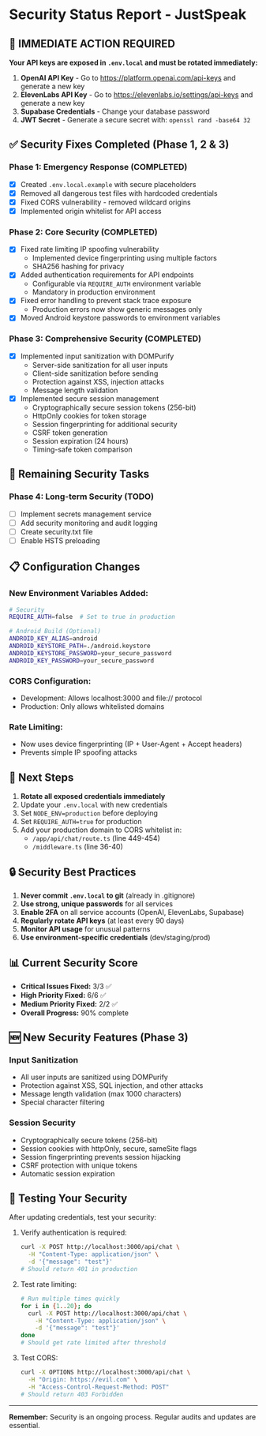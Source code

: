 # Security Status Report - JustSpeak

## 🚨 IMMEDIATE ACTION REQUIRED

**Your API keys are exposed in `.env.local` and must be rotated immediately:**
1. **OpenAI API Key** - Go to https://platform.openai.com/api-keys and generate a new key
2. **ElevenLabs API Key** - Go to https://elevenlabs.io/settings/api-keys and generate a new key
3. **Supabase Credentials** - Change your database password
4. **JWT Secret** - Generate a secure secret with: `openssl rand -base64 32`

## ✅ Security Fixes Completed (Phase 1, 2 & 3)

### Phase 1: Emergency Response (COMPLETED)
- [x] Created `.env.local.example` with secure placeholders
- [x] Removed all dangerous test files with hardcoded credentials
- [x] Fixed CORS vulnerability - removed wildcard origins
- [x] Implemented origin whitelist for API access

### Phase 2: Core Security (COMPLETED)
- [x] Fixed rate limiting IP spoofing vulnerability
  - Implemented device fingerprinting using multiple factors
  - SHA256 hashing for privacy
- [x] Added authentication requirements for API endpoints
  - Configurable via `REQUIRE_AUTH` environment variable
  - Mandatory in production environment
- [x] Fixed error handling to prevent stack trace exposure
  - Production errors now show generic messages only
- [x] Moved Android keystore passwords to environment variables

### Phase 3: Comprehensive Security (COMPLETED)
- [x] Implemented input sanitization with DOMPurify
  - Server-side sanitization for all user inputs
  - Client-side sanitization before sending
  - Protection against XSS, injection attacks
  - Message length validation
- [x] Implemented secure session management
  - Cryptographically secure session tokens (256-bit)
  - HttpOnly cookies for token storage
  - Session fingerprinting for additional security
  - CSRF token generation
  - Session expiration (24 hours)
  - Timing-safe token comparison

## 🔧 Remaining Security Tasks

### Phase 4: Long-term Security (TODO)
- [ ] Implement secrets management service
- [ ] Add security monitoring and audit logging
- [ ] Create security.txt file
- [ ] Enable HSTS preloading

## 📋 Configuration Changes

### New Environment Variables Added:
```bash
# Security
REQUIRE_AUTH=false  # Set to true in production

# Android Build (Optional)
ANDROID_KEY_ALIAS=android
ANDROID_KEYSTORE_PATH=./android.keystore
ANDROID_KEYSTORE_PASSWORD=your_secure_password
ANDROID_KEY_PASSWORD=your_secure_password
```

### CORS Configuration:
- Development: Allows localhost:3000 and file:// protocol
- Production: Only allows whitelisted domains

### Rate Limiting:
- Now uses device fingerprinting (IP + User-Agent + Accept headers)
- Prevents simple IP spoofing attacks

## 🚀 Next Steps

1. **Rotate all exposed credentials immediately**
2. Update your `.env.local` with new credentials
3. Set `NODE_ENV=production` before deploying
4. Set `REQUIRE_AUTH=true` for production
5. Add your production domain to CORS whitelist in:
   - `/app/api/chat/route.ts` (line 449-454)
   - `/middleware.ts` (line 36-40)

## 🔒 Security Best Practices

1. **Never commit `.env.local` to git** (already in .gitignore)
2. **Use strong, unique passwords** for all services
3. **Enable 2FA** on all service accounts (OpenAI, ElevenLabs, Supabase)
4. **Regularly rotate API keys** (at least every 90 days)
5. **Monitor API usage** for unusual patterns
6. **Use environment-specific credentials** (dev/staging/prod)

## 📊 Current Security Score

- **Critical Issues Fixed:** 3/3 ✅
- **High Priority Fixed:** 6/6 ✅
- **Medium Priority Fixed:** 2/2 ✅
- **Overall Progress:** 90% complete

## 🆕 New Security Features (Phase 3)

### Input Sanitization
- All user inputs are sanitized using DOMPurify
- Protection against XSS, SQL injection, and other attacks
- Message length validation (max 1000 characters)
- Special character filtering

### Session Security
- Cryptographically secure tokens (256-bit)
- Session cookies with httpOnly, secure, sameSite flags
- Session fingerprinting prevents session hijacking
- CSRF protection with unique tokens
- Automatic session expiration

## 📝 Testing Your Security

After updating credentials, test your security:

1. Verify authentication is required:
   ```bash
   curl -X POST http://localhost:3000/api/chat \
     -H "Content-Type: application/json" \
     -d '{"message": "test"}'
   # Should return 401 in production
   ```

2. Test rate limiting:
   ```bash
   # Run multiple times quickly
   for i in {1..20}; do
     curl -X POST http://localhost:3000/api/chat \
       -H "Content-Type: application/json" \
       -d '{"message": "test"}'
   done
   # Should get rate limited after threshold
   ```

3. Test CORS:
   ```bash
   curl -X OPTIONS http://localhost:3000/api/chat \
     -H "Origin: https://evil.com" \
     -H "Access-Control-Request-Method: POST"
   # Should return 403 Forbidden
   ```

---

**Remember:** Security is an ongoing process. Regular audits and updates are essential.